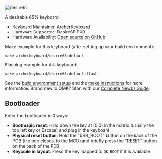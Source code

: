 ![desire65](https://i.imgur.com/bTjvGzC.jpg)

A desirable 65% keyboard

* Keyboard Maintainer: [ArcherKeyboard](https://github.com/akyp)
* Hardware Supported: Desire65 PCB
* Hardware Availability: [Open source on GitHub](https://github.com/akyp/desire65-pcb)

Make example for this keyboard (after setting up your build environment):

    make archerkeyboard/desire65:default

Flashing example for this keyboard:

    make archerkeyboard/desire65:default:flash

See the [build environment setup](https://docs.qmk.fm/#/getting_started_build_tools) and the [make instructions](https://docs.qmk.fm/#/getting_started_make_guide) for more information. Brand new to QMK? Start with our [Complete Newbs Guide](https://docs.qmk.fm/#/newbs).

## Bootloader

Enter the bootloader in 3 ways:

* **Bootmagic reset**: Hold down the key at (0,0) in the matrix (usually the top left key or Escape) and plug in the keyboard
* **Physical reset button**: Hold the "USB_BOOT" button on the back of the PCB (the one closest to the MCU) and briefly press the "RESET" button on the back of the PCB
* **Keycode in layout**: Press the key mapped to `QK_BOOT` if it is available